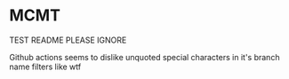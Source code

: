 # MCMT

TEST README PLEASE IGNORE

Github actions seems to dislike unquoted special characters in it's branch name filters like wtf